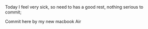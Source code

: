 Today I feel very sick, so need to has a good rest, nothing serious to commit;



Commit here by my new macbook Air
